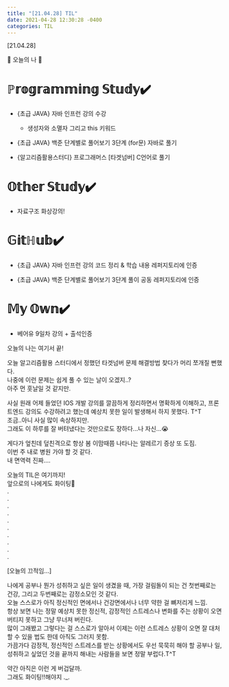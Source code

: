 ```yaml
---
title: "[21.04.28] TIL"
date: 2021-04-28 12:30:28 -0400
categories: TIL
---
```



[21.04.28]

🙌 오늘의 나 🙌

# ℙ𝕣𝕠𝕘𝕣𝕒𝕞𝕞𝕚𝕟𝕘 𝕊𝕥𝕦𝕕𝕪✔️

- {초급 JAVA} 자바 인프런 강의 수강    
    * 생성자와 소멸자 그리고 this 키워드

- {초급 JAVA} 백준 단계별로 풀어보기 3단계 (for문) 자바로 풀기

- {알고리즘활용스터디} 프로그래머스 [타겟넘버] C언어로 풀기   

# 𝕆𝕥𝕙𝕖𝕣 𝕊𝕥𝕦𝕕𝕪✔️

- 자료구조 화상강의! 

# 𝔾𝕚𝕥ℍ𝕦𝕓✔️

- {초급 JAVA} 자바 인프런 강의 코드 정리 & 학습 내용 레퍼지토리에 인증

- {초급 JAVA} 백준 단계별로 풀어보기 3단계 풀이 공동 레퍼지토리에 인증


# 𝕄𝕪 𝕆𝕨𝕟✔️

- 베어유 9일차 강의 + 출석인증





오늘의 나는 여기서 끝!   

오늘 알고리즘활용 스터디에서 정했던 타겟넘버 문제 해결방법 찾다가 머리 쪼개질 뻔했다.       
나중에 이런 문제는 쉽게 풀 수 있는 날이 오겠지..?        
아주 먼 훗날일 것 같지만.      

사실 원래 어제 들었던 IOS 개발 강의를 깔끔하게 정리하면서 명확하게 이해하고, 프론트엔드 강의도 수강하려고 했는데 예상치 못한 일이 발생해서 하지 못했다. T^T         
조금..아니 사실 많이 속상하지만.       
그래도 이 하루를 잘 버텨냈다는 것만으로도 장하다...나 자신...😭   

게다가 엎친데 덮친격으로 항상 봄 이맘때쯤 나타나는 알레르기 증상 또 도짐.                 
이번 주 내로 병원 가야 할 것 같다.        
내 면역력 진짜....     

오늘의 TIL은 여기까지!    
앞으로의 나에게도 화이팅🌸    
.     
.      
.      
.     
.     
.      
.      
.        
.       
.        

[오늘의 끄적임...]

나에게 공부나 뭔가 성취하고 싶은 일이 생겼을 때, 가장 걸림돌이 되는 건 첫번째로는 건강, 그리고 두번째로는 감정소모인 것 같다.        
오늘 스스로가 아직 정신적인 면에서나 건강면에서나 너무 약한 걸 뼈저리게 느낌.      
항상 보면 나는 정말 예상치 못한 정신적, 감정적인 스트레스나 변화를 주는 상황이 오면 버티지 못하고 그냥 무너져 버린다.        
많이 그래봤고 그렇다는 걸 스스로가 알아서 이제는 이런 스트레스 상황이 오면 잘 대처할 수 있을 법도 한데 아직도 그러지 못함.          
가끔가다 감정적, 정신적인 스트레스를 받는 상황에서도 우선 묵묵히 해야 할 공부나 일, 성취하고 싶었던 것을 끝까지 해내는 사람들을 보면 정말 부럽다.T^T           

약간 아직은 이런 게 버겁달까.    
그래도 화이팅!!해야지 ._.
